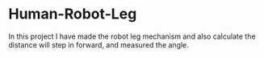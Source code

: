 # Human-Robot-Leg
In this project I have made the robot leg mechanism and also calculate the distance will step in forward, and measured the angle.
